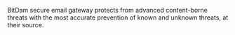 BitDam secure email gateway protects from advanced content-borne threats
  with the most accurate prevention of known and unknown threats, at their source.